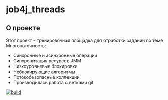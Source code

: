 # job4j_threads

## О проекте

Этот проект - тренировочная площадка для отработки заданий по темe Многопоточность:

* Синхронные и асинхронные операции
* Синхронизация ресурсов JMM
* Низкоуровневые блокировки
* Неблокирующие алгоритмы
* Потокобезопасные коллекции
* Производилась работа с ветками git

[![build](https://github.com/SergeyPoletaev/job4j_threads/workflows/build/badge.svg)](https://github.com/SergeyPoletaev/job4j_threads/actions)
